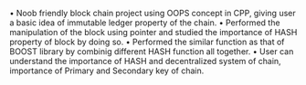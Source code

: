 •	 Noob friendly block chain project using OOPS concept in CPP, giving user a basic idea of immutable ledger property of the chain.
•	 Performed the manipulation of the block using pointer and studied the importance of HASH property of block by doing so.
•	 Performed the similar function as that of  BOOST library by combinig different HASH function all together.
•	 User can understand the importance of HASH and decentralized system of chain, importance of Primary and Secondary key of chain.

